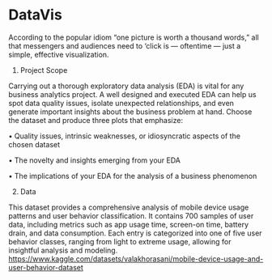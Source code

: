 # DataVis
According to the popular idiom “one picture is worth a thousand words,” all that messengers and audiences need to ‘click is — oftentime — just a simple, effective visualization.

1. Project Scope
   
Carrying out a thorough exploratory data analysis (EDA) is vital for any business analytics project. A well designed and executed EDA can help us spot data quality issues, isolate unexpected relationships, and even generate important insights about the business problem at hand.
Choose the dataset and produce three plots that emphasize:

  •  Quality issues, intrinsic weaknesses, or idiosyncratic aspects of the chosen dataset
  
  • The novelty and insights emerging from your EDA
  
  • The implications of your EDA for the analysis of a business phenomenon

2. Data
   
This dataset provides a comprehensive analysis of mobile device usage patterns and user behavior classification. It contains 700 samples of user data, including metrics such as app usage time, screen-on time, battery drain, and data consumption. Each entry is categorized into one of five user behavior classes, ranging from light to extreme usage, allowing for insightful analysis and modeling.
https://www.kaggle.com/datasets/valakhorasani/mobile-device-usage-and-user-behavior-dataset
